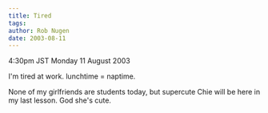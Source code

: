 ```yaml
---
title: Tired
tags: 
author: Rob Nugen
date: 2003-08-11
---
```


<p class=date>4:30pm JST Monday 11 August 2003</p>

<p>I'm tired at work.  lunchtime = naptime.</p>

<p>None of my girlfriends are students today, but supercute Chie will
be here in my last lesson.  God she's cute.</p>
